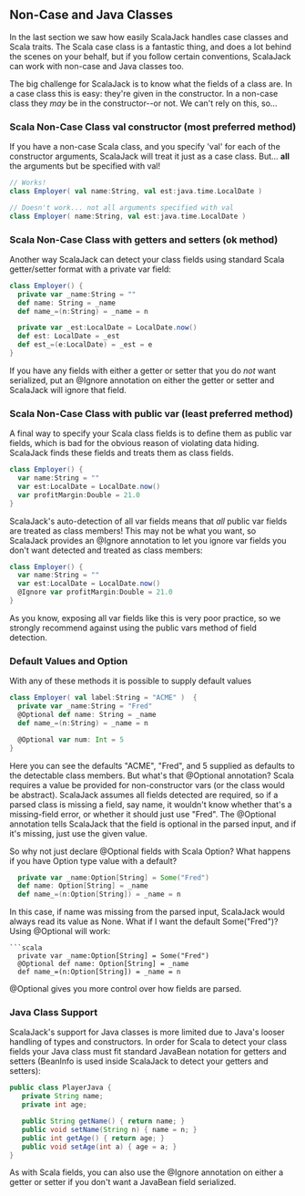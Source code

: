 
## Non-Case and Java Classes

In the last section we saw how easily ScalaJack handles case classes and Scala traits.  The Scala case class is a fantastic thing, and does a lot behind the scenes on your behalf, but if you follow certain conventions, ScalaJack can work with non-case and Java classes too.

The big challenge for ScalaJack is to know what the fields of a class are.  In a case class this is easy: they're given in the constructor.  In a non-case class they *may* be in the constructor--or not.  We can't rely on this, so...

### Scala Non-Case Class val constructor (most preferred method)
If you have a non-case Scala class, and you specify 'val' for each of the constructor arguments, ScalaJack will treat it just as a case class.  But... **all** the arguments but be specified with val!

```scala
// Works!
class Employer( val name:String, val est:java.time.LocalDate )

// Doesn't work... not all arguments specified with val
class Employer( name:String, val est:java.time.LocalDate )
```


### Scala Non-Case Class with getters and setters (ok method)
Another way ScalaJack can detect your class fields using standard Scala getter/setter format with a private var field:

```scala
class Employer() {
  private var _name:String = ""
  def name: String = _name
  def name_=(n:String) = _name = n

  private var _est:LocalDate = LocalDate.now()
  def est: LocalDate = _est
  def est_=(e:LocalDate) = _est = e
}
```

If you have any fields with either a getter or setter that you do *not* want serialized, put an @Ignore annotation on either the getter or setter and ScalaJack will ignore that field.

### Scala Non-Case Class with public var (least preferred method)
A final way to specify your Scala class fields is to define them as public var fields, which is bad for the obvious reason of violating data hiding.  ScalaJack finds these fields and treats them as class fields.

```scala
class Employer() {
  var name:String = ""
  var est:LocalDate = LocalDate.now()
  var profitMargin:Double = 21.0
}
```

ScalaJack's auto-detection of all var fields means that *all* public var fields are treated as class members!  This may not be what you want, so ScalaJack provides an @Ignore annotation to let you ignore var fields you don't want detected and treated as class members:

```scala
class Employer() {
  var name:String = ""
  var est:LocalDate = LocalDate.now()
  @Ignore var profitMargin:Double = 21.0
}
```

As you know, exposing all var fields like this is very poor practice, so we strongly recommend against using the public vars method of field detection.

### Default Values and Option
With any of these methods it is possible to supply default values

```scala
class Employer( val label:String = "ACME" )  {
  private var _name:String = "Fred"
  @Optional def name: String = _name
  def name_=(n:String) = _name = n

  @Optional var num: Int = 5
}
```
Here you can see the defaults "ACME", "Fred", and 5 supplied as defaults to the detectable class members.  But what's that @Optional annotation?  Scala requires a value be provided for non-constructor vars (or the class would be abstract).  ScalaJack assumes all fields detected are required, so if a parsed class is missing a field, say name, it wouldn't know whether that's a missing-field error, or whether it should just use "Fred".  The @Optional annotation tells ScalaJack that the field is optional in the parsed input, and if it's missing, just use the given value.

So why not just declare @Optional fields with Scala Option?  What happens if you have Option type value with a default?

```scala
  private var _name:Option[String] = Some("Fred")
  def name: Option[String] = _name
  def name_=(n:Option[String]) = _name = n
```
In this case, if name was missing from the parsed input, ScalaJack would always read its value as None.  What if I want the default Some("Fred")?  Using @Optional will work:

```
```scala
  private var _name:Option[String] = Some("Fred")
  @Optional def name: Option[String] = _name
  def name_=(n:Option[String]) = _name = n
```
@Optional gives you more control over how fields are parsed.

### Java Class Support
ScalaJack's support for Java classes is more limited due to Java's looser handling of types and constructors.  In order for Scala to detect your class fields your Java class must fit standard JavaBean notation for getters and setters (BeanInfo is used inside ScalaJack to detect your getters and setters):

```java
public class PlayerJava {
   private String name;
   private int age;

   public String getName() { return name; }
   public void setName(String n) { name = n; }
   public int getAge() { return age; }
   public void setAge(int a) { age = a; }
}
```
As with Scala fields, you can also use the @Ignore annotation on either a getter or setter if you don't want a JavaBean field serialized.
